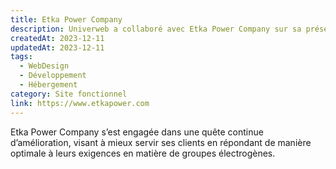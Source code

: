 ```yaml
---
title: Etka Power Company
description: Univerweb a collaboré avec Etka Power Company sur sa présence numérique. Nous avons créé le site web et nous assurons son hébergement.
createdAt: 2023-12-11
updatedAt: 2023-12-11
tags:
  - WebDesign
  - Développement
  - Hébergement
category: Site fonctionnel
link: https://www.etkapower.com
---
```


Etka Power Company s’est engagée dans une quête continue d’amélioration, visant à mieux servir ses clients en répondant de manière optimale à leurs exigences en matière de groupes électrogènes.
